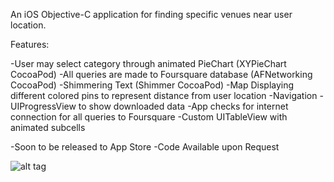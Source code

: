 An iOS Objective-C application for finding specific venues near user location.  <br />

Features: <br />

-User may select category through animated PieChart (XYPieChart CocoaPod)
-All queries are made to Foursquare database (AFNetworking CocoaPod)
-Shimmering Text (Shimmer CocoaPod)
-Map Displaying different colored pins to represent distance from user location
-Navigation
-UIProgressView to show downloaded data 
-App checks for internet connection for all queries to Foursquare
-Custom UITableView with animated subcells

-Soon to be released to App Store
-Code Available upon Request

![alt tag](https://github.com/sp71/CityView/demo.gif)
